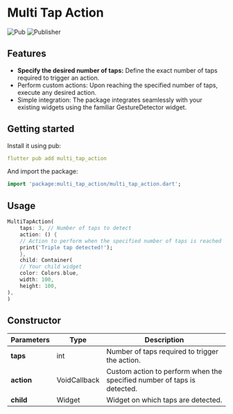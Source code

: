 # Multi Tap Action
![Pub](https://img.shields.io/badge/Pub-0.0.1-blue.svg)
![Publisher](https://img.shields.io/badge/Publisher-sawongam-blue.svg)

## Features

- **Specify the desired number of taps:** Define the exact number of taps required to trigger an action.
- Perform custom actions: Upon reaching the specified number of taps, execute any desired action.
- Simple integration: The package integrates seamlessly with your existing widgets using the familiar GestureDetector widget.

## Getting started

Install it using pub:
```yaml
flutter pub add multi_tap_action
```

And import the package:
```dart
import 'package:multi_tap_action/multi_tap_action.dart';
```

## Usage

```dart
MultiTapAction(
    taps: 3, // Number of taps to detect
    action: () {
    // Action to perform when the specified number of taps is reached
    print('Triple tap detected!');
    },
    child: Container(
    // Your child widget
    color: Colors.blue,
    width: 100,
    height: 100,
),
)
```

## Constructor

| Parameters                  | Type                 | Description                                                                |
|-----------------------------|----------------------|----------------------------------------------------------------------------|
| __taps__                    | int                  | Number of taps required to trigger the action.                             |
| __action__                  | VoidCallback         | Custom action to perform when the specified number of taps is detected.    |
| __child__                   | Widget               | Widget on which taps are detected.                                         |
